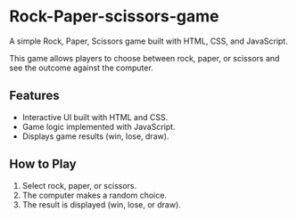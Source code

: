 # Rock-Paper-scissors-game
A simple Rock, Paper, Scissors game built with HTML, CSS, and JavaScript.

This game allows players to choose between rock, paper, or scissors and see the outcome against the computer.

## Features
- Interactive UI built with HTML and CSS.
- Game logic implemented with JavaScript.
- Displays game results (win, lose, draw).

## How to Play
1. Select rock, paper, or scissors.
2. The computer makes a random choice.
3. The result is displayed (win, lose, or draw).



